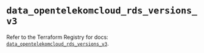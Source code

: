 # `data_opentelekomcloud_rds_versions_v3`

Refer to the Terraform Registry for docs: [`data_opentelekomcloud_rds_versions_v3`](https://registry.terraform.io/providers/opentelekomcloud/opentelekomcloud/1.36.0/docs/data-sources/rds_versions_v3).
